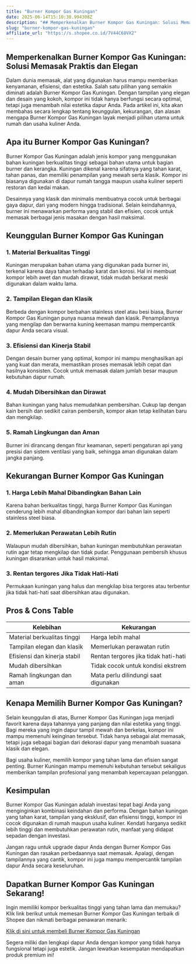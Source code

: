```yaml
---
title: "Burner Kompor Gas Kuningan"
date: 2025-06-14T15:10:38.994308Z
description: "## Memperkenalkan Burner Kompor Gas Kuningan: Solusi Memasak Praktis dan Elegan..."
slug: "burner-kompor-gas-kuningan"
affiliate_url: "https://s.shopee.co.id/7V44C68VX2"
---
```

## Memperkenalkan Burner Kompor Gas Kuningan: Solusi Memasak Praktis dan Elegan

Dalam dunia memasak, alat yang digunakan harus mampu memberikan kenyamanan, efisiensi, dan estetika. Salah satu pilihan yang semakin diminati adalah Burner Kompor Gas Kuningan. Dengan tampilan yang elegan dan desain yang kokoh, kompor ini tidak hanya berfungsi secara optimal, tetapi juga menambah nilai estetika dapur Anda. Pada artikel ini, kita akan membahas secara lengkap tentang keunggulan, kekurangan, dan alasan mengapa Burner Kompor Gas Kuningan layak menjadi pilihan utama untuk rumah dan usaha kuliner Anda.

## Apa itu Burner Kompor Gas Kuningan?

Burner Kompor Gas Kuningan adalah jenis kompor yang menggunakan bahan kuningan berkualitas tinggi sebagai bahan utama untuk bagian burner dan kerangka. Kuningan dikenal karena sifatnya yang tahan karat, tahan panas, dan memiliki penampilan yang mewah serta klasik. Kompor ini biasanya digunakan di dapur rumah tangga maupun usaha kuliner seperti restoran dan kedai makan.

Desainnya yang klasik dan minimalis membuatnya cocok untuk berbagai gaya dapur, dari yang modern hingga tradisional. Selain keindahannya, burner ini menawarkan performa yang stabil dan efisien, cocok untuk memasak berbagai jenis masakan dengan hasil maksimal.

## Keunggulan Burner Kompor Gas Kuningan

### 1. Material Berkualitas Tinggi

Kuningan merupakan bahan utama yang digunakan pada burner ini, terkenal karena daya tahan terhadap karat dan korosi. Hal ini membuat kompor lebih awet dan mudah dirawat, tidak mudah berkarat meski digunakan dalam waktu lama.

### 2. Tampilan Elegan dan Klasik

Berbeda dengan kompor berbahan stainless steel atau besi biasa, Burner Kompor Gas Kuningan punya nuansa mewah dan klasik. Penampilannya yang mengilap dan berwarna kuning keemasan mampu mempercantik dapur Anda secara visual.

### 3. Efisiensi dan Kinerja Stabil

Dengan desain burner yang optimal, kompor ini mampu menghasilkan api yang kuat dan merata, memastikan proses memasak lebih cepat dan hasilnya konsisten. Cocok untuk memasak dalam jumlah besar maupun kebutuhan dapur rumah.

### 4. Mudah Dibersihkan dan Dirawat

Bahan kuningan yang halus memudahkan pembersihan. Cukup lap dengan kain bersih dan sedikit cairan pembersih, kompor akan tetap kelihatan baru dan mengkilap.

### 5. Ramah Lingkungan dan Aman

Burner ini dirancang dengan fitur keamanan, seperti pengaturan api yang presisi dan sistem ventilasi yang baik, sehingga aman digunakan dalam jangka panjang.

## Kekurangan Burner Kompor Gas Kuningan

### 1. Harga Lebih Mahal Dibandingkan Bahan Lain

Karena bahan berkualitas tinggi, harga Burner Kompor Gas Kuningan cenderung lebih mahal dibandingkan kompor dari bahan lain seperti stainless steel biasa.

### 2. Memerlukan Perawatan Lebih Rutin

Walaupun mudah dibersihkan, bahan kuningan membutuhkan perawatan rutin agar tetap mengkilap dan tidak pudar. Penggunaan pembersih khusus kuningan disarankan untuk hasil maksimal.

### 3. Rentan tergores Jika Tidak Hati-Hati

Permukaan kuningan yang halus dan mengkilap bisa tergores atau terbentur jika tidak hati-hati saat dibersihkan atau digunakan.

## Pros & Cons Table

| Kelebihan                              | Kekurangan                               |
|----------------------------------------|------------------------------------------|
| Material berkualitas tinggi          | Harga lebih mahal                     |
| Tampilan elegan dan klasik           | Memerlukan perawatan rutin                   |
| Efisiensi dan kinerja stabil         | Rentan tergores jika tidak hati-hati      |
| Mudah dibersihkan                    | Tidak cocok untuk kondisi ekstrem      |
| Ramah lingkungan dan aman             | Mata perlu dilindungi saat digunakan |

## Kenapa Memilih Burner Kompor Gas Kuningan?

Selain keunggulan di atas, Burner Kompor Gas Kuningan juga menjadi favorit karena daya tahannya yang panjang dan nilai estetika yang tinggi. Bagi mereka yang ingin dapur tampil mewah dan berkelas, kompor ini mampu memenuhi keinginan tersebut. Tidak hanya sebagai alat memasak, tetapi juga sebagai bagian dari dekorasi dapur yang menambah suasana klasik dan elegan.

Bagi usaha kuliner, memilih kompor yang tahan lama dan efisien sangat penting. Burner Kuningan mampu memenuhi kebutuhan tersebut sekaligus memberikan tampilan profesional yang menambah kepercayaan pelanggan.

## Kesimpulan

Burner Kompor Gas Kuningan adalah investasi tepat bagi Anda yang menginginkan kombinasi keindahan dan performa. Dengan bahan kuningan yang tahan karat, tampilan yang eksklusif, dan efisiensi tinggi, kompor ini cocok digunakan di rumah maupun usaha kuliner. Kendati harganya sedikit lebih tinggi dan membutuhkan perawatan rutin, manfaat yang didapat sepadan dengan investasi.

Jangan ragu untuk upgrade dapur Anda dengan Burner Kompor Gas Kuningan dan rasakan perbedaannya saat memasak. Apalagi, dengan tampilannya yang cantik, kompor ini juga mampu mempercantik tampilan dapur Anda secara keseluruhan.

## Dapatkan Burner Kompor Gas Kuningan Sekarang!

Ingin memiliki kompor berkualitas tinggi yang tahan lama dan memukau? Klik link berikut untuk memesan Burner Kompor Gas Kuningan terbaik di Shopee dan nikmati berbagai penawaran menarik:

[Klik di sini untuk membeli Burner Kompor Gas Kuningan](https://s.shopee.co.id/7V44C68VX2)

Segera miliki dan lengkapi dapur Anda dengan kompor yang tidak hanya fungsional tetapi juga estetik. Jangan lewatkan kesempatan mendapatkan produk premium ini!